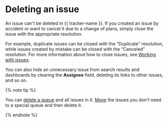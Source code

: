 # Deleting an issue

An issue can't be deleted in {{ tracker-name }}. If you created an issue by accident or want to cancel it due to a change of plans, simply close the issue with the appropriate resolution.

For example, duplicate issues can be closed with the <q>Duplicate</q> resolution, while issues created by mistake can be closed with the <q>Canceled</q> resolution. For more information about how to close issues, see [Working with issues](ticket-in-progress.md#section_kyj_gbm_2z).

You can also hide an unnecessary issue from search results and dashboards by clearing the **Assignee** field, deleting its links to other issues, and so on.



{% note tip %}

You can [delete a queue](../manager/delete-queue.md) and all issues in it. [Move](move-ticket.md) the issues you don't need to a special queue and then delete it.

{% endnote %}


